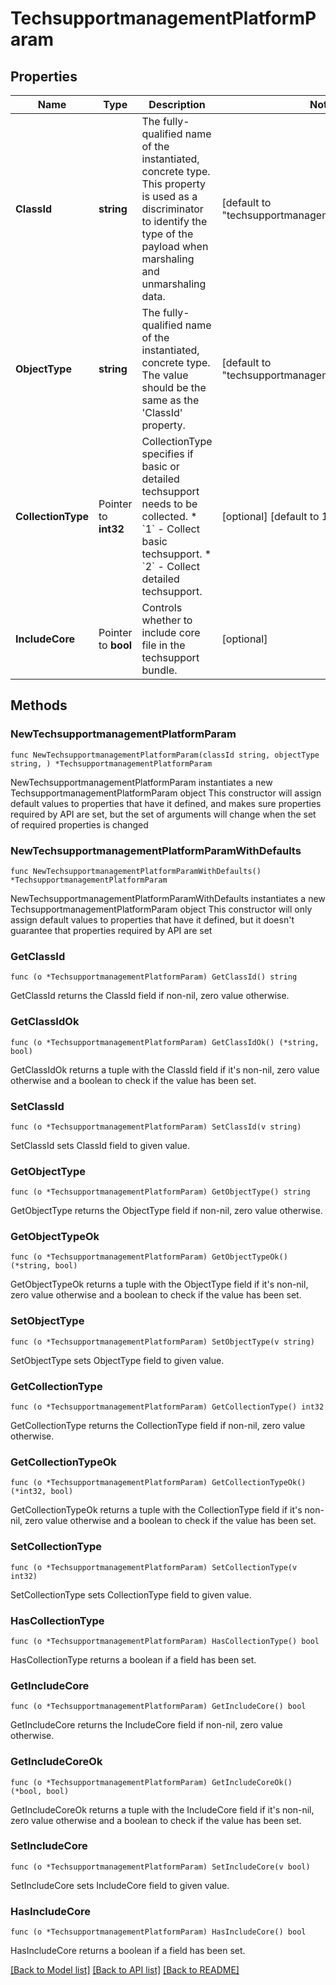 # TechsupportmanagementPlatformParam

## Properties

Name | Type | Description | Notes
------------ | ------------- | ------------- | -------------
**ClassId** | **string** | The fully-qualified name of the instantiated, concrete type. This property is used as a discriminator to identify the type of the payload when marshaling and unmarshaling data. | [default to "techsupportmanagement.PlatformParam"]
**ObjectType** | **string** | The fully-qualified name of the instantiated, concrete type. The value should be the same as the &#39;ClassId&#39; property. | [default to "techsupportmanagement.PlatformParam"]
**CollectionType** | Pointer to **int32** | CollectionType specifies if basic or detailed techsupport needs to be collected. * &#x60;1&#x60; - Collect basic techsupport. * &#x60;2&#x60; - Collect detailed techsupport. | [optional] [default to 1]
**IncludeCore** | Pointer to **bool** | Controls whether to include core file in the techsupport bundle. | [optional] 

## Methods

### NewTechsupportmanagementPlatformParam

`func NewTechsupportmanagementPlatformParam(classId string, objectType string, ) *TechsupportmanagementPlatformParam`

NewTechsupportmanagementPlatformParam instantiates a new TechsupportmanagementPlatformParam object
This constructor will assign default values to properties that have it defined,
and makes sure properties required by API are set, but the set of arguments
will change when the set of required properties is changed

### NewTechsupportmanagementPlatformParamWithDefaults

`func NewTechsupportmanagementPlatformParamWithDefaults() *TechsupportmanagementPlatformParam`

NewTechsupportmanagementPlatformParamWithDefaults instantiates a new TechsupportmanagementPlatformParam object
This constructor will only assign default values to properties that have it defined,
but it doesn't guarantee that properties required by API are set

### GetClassId

`func (o *TechsupportmanagementPlatformParam) GetClassId() string`

GetClassId returns the ClassId field if non-nil, zero value otherwise.

### GetClassIdOk

`func (o *TechsupportmanagementPlatformParam) GetClassIdOk() (*string, bool)`

GetClassIdOk returns a tuple with the ClassId field if it's non-nil, zero value otherwise
and a boolean to check if the value has been set.

### SetClassId

`func (o *TechsupportmanagementPlatformParam) SetClassId(v string)`

SetClassId sets ClassId field to given value.


### GetObjectType

`func (o *TechsupportmanagementPlatformParam) GetObjectType() string`

GetObjectType returns the ObjectType field if non-nil, zero value otherwise.

### GetObjectTypeOk

`func (o *TechsupportmanagementPlatformParam) GetObjectTypeOk() (*string, bool)`

GetObjectTypeOk returns a tuple with the ObjectType field if it's non-nil, zero value otherwise
and a boolean to check if the value has been set.

### SetObjectType

`func (o *TechsupportmanagementPlatformParam) SetObjectType(v string)`

SetObjectType sets ObjectType field to given value.


### GetCollectionType

`func (o *TechsupportmanagementPlatformParam) GetCollectionType() int32`

GetCollectionType returns the CollectionType field if non-nil, zero value otherwise.

### GetCollectionTypeOk

`func (o *TechsupportmanagementPlatformParam) GetCollectionTypeOk() (*int32, bool)`

GetCollectionTypeOk returns a tuple with the CollectionType field if it's non-nil, zero value otherwise
and a boolean to check if the value has been set.

### SetCollectionType

`func (o *TechsupportmanagementPlatformParam) SetCollectionType(v int32)`

SetCollectionType sets CollectionType field to given value.

### HasCollectionType

`func (o *TechsupportmanagementPlatformParam) HasCollectionType() bool`

HasCollectionType returns a boolean if a field has been set.

### GetIncludeCore

`func (o *TechsupportmanagementPlatformParam) GetIncludeCore() bool`

GetIncludeCore returns the IncludeCore field if non-nil, zero value otherwise.

### GetIncludeCoreOk

`func (o *TechsupportmanagementPlatformParam) GetIncludeCoreOk() (*bool, bool)`

GetIncludeCoreOk returns a tuple with the IncludeCore field if it's non-nil, zero value otherwise
and a boolean to check if the value has been set.

### SetIncludeCore

`func (o *TechsupportmanagementPlatformParam) SetIncludeCore(v bool)`

SetIncludeCore sets IncludeCore field to given value.

### HasIncludeCore

`func (o *TechsupportmanagementPlatformParam) HasIncludeCore() bool`

HasIncludeCore returns a boolean if a field has been set.


[[Back to Model list]](../README.md#documentation-for-models) [[Back to API list]](../README.md#documentation-for-api-endpoints) [[Back to README]](../README.md)


